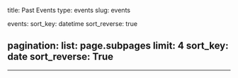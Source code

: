 title: Past Events
type: events
slug: events

events:
    sort_key: datetime
    sort_reverse: true

pagination:
    list: page.subpages
    limit: 4
    sort_key: date
    sort_reverse: True
---
---
